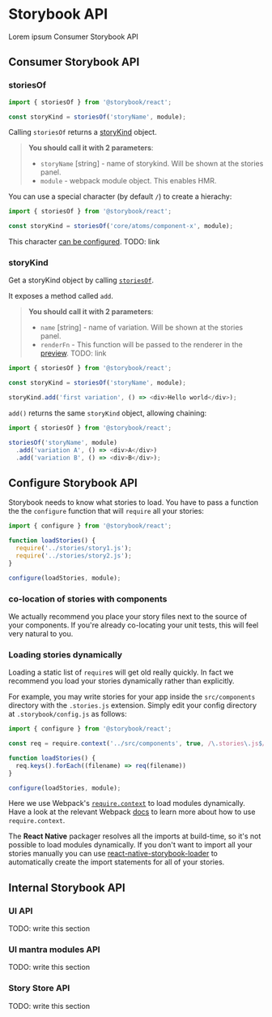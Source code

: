 # Storybook API

Lorem ipsum Consumer Storybook API

## Consumer Storybook API

### storiesOf


```js // story.js | react
import { storiesOf } from '@storybook/react';

const storyKind = storiesOf('storyName', module);
```

Calling `storiesOf` returns a [storyKind](#storykind) object.

> **You should call it with 2 parameters**:
> - `storyName` [string] - name of storykind. Will be shown at the stories panel.
> - `module` - webpack module object. This enables HMR.

You can use a special character (by default `/`) to create a hierachy:
```js // story.js | react
import { storiesOf } from '@storybook/react';

const storyKind = storiesOf('core/atoms/component-x', module);
```
This character [can be configured](/docs/). TODO: link

### storyKind
Get a storyKind object by calling [`storiesOf`](#storiesOf).

It exposes a method called `add`.

> **You should call it with 2 parameters**:
> - `name` [string] - name of variation. Will be shown at the stories panel.
> - `renderFn` - This function will be passed to the renderer in the [preview](/api/docs). TODO: link

```js // story.js | react
import { storiesOf } from '@storybook/react';

const storyKind = storiesOf('storyName', module);

storyKind.add('first variation', () => <div>Hello world</div>);
```

`add()` returns the same `storyKind` object, allowing chaining:
```js // story.js | react
import { storiesOf } from '@storybook/react';

storiesOf('storyName', module)
  .add('variation A', () => <div>A</div>)
  .add('variation B', () => <div>B</div>);
```

## Configure Storybook API
Storybook needs to know what stories to load.
You have to pass a function the the `configure` function that will `require` all your stories:

```js // config.js | react
import { configure } from '@storybook/react';

function loadStories() {
  require('../stories/story1.js');
  require('../stories/story2.js');
}

configure(loadStories, module);
```

### co-location of stories with components
We actually recommend you place your story files next to the source of your components.
If you're already co-locating your unit tests, this will feel very natural to you.

### Loading stories dynamically

Loading a static list of `require`s will get old really quickly. In fact we recommend you load your stories dynamically rather than explicitly.

For example, you may write stories for your app inside the `src/components` directory with the `.stories.js` extension. 
Simply edit your config directory at `.storybook/config.js` as follows:

```js // config.js | react
import { configure } from '@storybook/react';

const req = require.context('../src/components', true, /\.stories\.js$/)

function loadStories() {
  req.keys().forEach((filename) => req(filename))
}

configure(loadStories, module);
```

Here we use Webpack's [`require.context`](https://webpack.js.org/guides/dependency-management/#require-context) to load modules dynamically. 
Have a look at the relevant Webpack [docs](https://webpack.js.org/guides/dependency-management/#require-context) to learn more about how to use `require.context`.

The **React Native** packager resolves all the imports at build-time, so it's not possible to load modules dynamically. 
If you don't want to import all your stories manually you can use [react-native-storybook-loader](https://github.com/elderfo/react-native-storybook-loader) to automatically create the import statements for all of your stories. 

## Internal Storybook API

### UI API
TODO: write this section

### UI mantra modules API
TODO: write this section

### Story Store API
TODO: write this section
